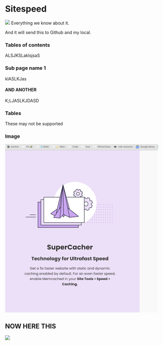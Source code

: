 # Sitespeed
![](Screen%20Shot%202023-07-03%20at%2010.35.16%20PM.png)
Everything we know about it.&#x20;

And it will send this to Github and my local.&#x20;

### Tables of contents

ALSJKSLaklsjsaS

### Sub page name 1

klASLKJas

#### AND ANOTHER

K;LJASLKJDASD

### Tables

These may not be supported

### Image

&#x20;![](<.gitbook/assets/Screen Shot 2023-07-03 at 7.11.03 PM.png>)

## NOW HERE THIS

![](Screen%20Shot%202023-07-03%20at%208.18.56%20PM.png)